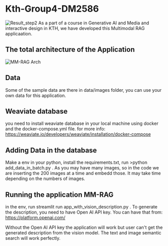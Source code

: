 # Kth-Group4-DM2586
![Result_step2](https://github.com/rickystanley76/Kth-Group4-DM2586/assets/1774630/0c0bb35b-8e1c-4583-a7ce-812105ee6432)
As a part of a course in Generative AI and Media and interactive design in KTH, we have developed this Multimodal RAG applicaation.
## The total architecture of the Application
![MM-RAG Arch](https://github.com/rickystanley76/Kth-Group4-DM2586/assets/1774630/aeaa0072-ce18-4e1b-a3c9-4efc08274476)
## Data
Some of the sample data are there in data/images folder, you can use your own data for this application.
## Weaviate database
you need to install weaviate database in your local machine using docker and the docker-compose.yml file.
for more info: https://weaviate.io/developers/weaviate/installation/docker-compose 
## Adding Data in the database
Make a env in your python, install the requirements.txt, run >python add_data_in_batch.py .
As you may have many images, so in the code we are inserting the 200 images at a time and embedd those. It may take time depending on the numbers of images.
## Running the application MM-RAG
in the env, run streamlit run app_with_vision_description.py .
To generate the description, you need to have Open AI API key.
You can have that from: https://platform.openai.com/ 

Without the Open AI API key the application will work but user can't get the generated description from the vision model. The text and image semantic search will work perfectly.


